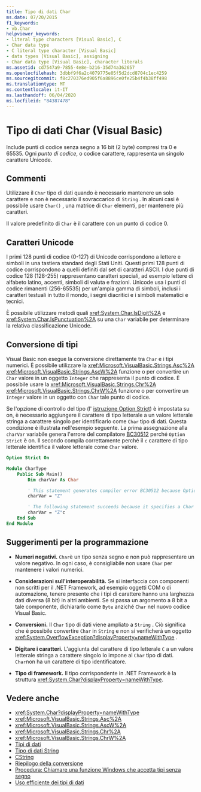 ```yaml
---
title: Tipo di dati Char
ms.date: 07/20/2015
f1_keywords:
- vb.Char
helpviewer_keywords:
- literal type characters [Visual Basic], C
- Char data type
- C literal type character [Visual Basic]
- data types [Visual Basic], assigning
- Char data type [Visual Basic], character literals
ms.assetid: cd7547a9-7855-4e8e-b216-35d74a362657
ms.openlocfilehash: 3dbbf9f6a2c4079775e05f5d2dcd8704c1ec4259
ms.sourcegitcommit: f8c270376ed905f6a8896ce0fe25b4f4b38ff498
ms.translationtype: MT
ms.contentlocale: it-IT
ms.lasthandoff: 06/04/2020
ms.locfileid: "84387478"
---
```

# <a name="char-data-type-visual-basic"></a>Tipo di dati Char (Visual Basic)

Include punti di codice senza segno a 16 bit (2 byte) compresi tra 0 e 65535. Ogni *punto di codice*, o codice carattere, rappresenta un singolo carattere Unicode.

## <a name="remarks"></a>Commenti

Utilizzare il `Char` tipo di dati quando è necessario mantenere un solo carattere e non è necessario il sovraccarico di `String` . In alcuni casi è possibile usare `Char()` , una matrice di `Char` elementi, per mantenere più caratteri.

Il valore predefinito di `Char` è il carattere con un punto di codice 0.

## <a name="unicode-characters"></a>Caratteri Unicode

I primi 128 punti di codice (0-127) di Unicode corrispondono a lettere e simboli in una tastiera standard degli Stati Uniti. Questi primi 128 punti di codice corrispondono a quelli definiti dal set di caratteri ASCII. I due punti di codice 128 (128-255) rappresentano caratteri speciali, ad esempio lettere di alfabeto latino, accenti, simboli di valuta e frazioni. Unicode usa i punti di codice rimanenti (256-65535) per un'ampia gamma di simboli, inclusi i caratteri testuali in tutto il mondo, i segni diacritici e i simboli matematici e tecnici.

È possibile utilizzare metodi quali <xref:System.Char.IsDigit%2A> e <xref:System.Char.IsPunctuation%2A> su una `Char` variabile per determinare la relativa classificazione Unicode.

## <a name="type-conversions"></a>Conversione di tipi

Visual Basic non esegue la conversione direttamente tra `Char` e i tipi numerici. È possibile utilizzare la <xref:Microsoft.VisualBasic.Strings.Asc%2A> <xref:Microsoft.VisualBasic.Strings.AscW%2A> funzione o per convertire un `Char` valore in un oggetto `Integer` che rappresenta il punto di codice. È possibile usare la <xref:Microsoft.VisualBasic.Strings.Chr%2A> <xref:Microsoft.VisualBasic.Strings.ChrW%2A> funzione o per convertire un `Integer` valore in un oggetto con `Char` tale punto di codice.

Se l'opzione di controllo del tipo (l' [istruzione Option Strict](../statements/option-strict-statement.md)) è impostata su on, è necessario aggiungere il carattere di tipo letterale a un valore letterale stringa a carattere singolo per identificarlo come `Char` tipo di dati. Questa condizione è illustrata nell'esempio seguente. La prima assegnazione alla `charVar` variabile genera l'errore del compilatore [BC30512](../../misc/bc30512.md) perché `Option Strict` è on. Il secondo compila correttamente perché il `c` carattere di tipo letterale identifica il valore letterale come `Char` valore.

```vb
Option Strict On

Module CharType
    Public Sub Main()
        Dim charVar As Char

        ' This statement generates compiler error BC30512 because Option Strict is On.  
        charVar = "Z"  

        ' The following statement succeeds because it specifies a Char literal.  
        charVar = "Z"c
    End Sub
End Module
```

## <a name="programming-tips"></a>Suggerimenti per la programmazione

- **Numeri negativi.** `Char`è un tipo senza segno e non può rappresentare un valore negativo. In ogni caso, è consigliabile non usare `Char` per mantenere i valori numerici.

- **Considerazioni sull'interoperabilità.** Se si interfaccia con componenti non scritti per il .NET Framework, ad esempio oggetti COM o di automazione, tenere presente che i tipi di carattere hanno una larghezza dati diversa (8 bit) in altri ambienti. Se si passa un argomento a 8 bit a tale componente, dichiararlo come `Byte` anziché `Char` nel nuovo codice Visual Basic.

- **Conversioni.** Il `Char` tipo di dati viene ampliato a `String` . Ciò significa che è possibile convertire `Char` in `String` e non si verificherà un oggetto <xref:System.OverflowException?displayProperty=nameWithType> .

- **Digitare i caratteri.** L'aggiunta del carattere di tipo letterale `C` a un valore letterale stringa a carattere singolo lo impone al `Char` tipo di dati. `Char`non ha un carattere di tipo identificatore.

- **Tipo di framework.** Il tipo corrispondente in .NET Framework è la struttura <xref:System.Char?displayProperty=nameWithType>.

## <a name="see-also"></a>Vedere anche

- <xref:System.Char?displayProperty=nameWithType>
- <xref:Microsoft.VisualBasic.Strings.Asc%2A>
- <xref:Microsoft.VisualBasic.Strings.AscW%2A>
- <xref:Microsoft.VisualBasic.Strings.Chr%2A>
- <xref:Microsoft.VisualBasic.Strings.ChrW%2A>
- [Tipi di dati](index.md)
- [Tipo di dati String](string-data-type.md)
- [CString](../functions/type-conversion-functions.md)
- [Riepilogo della conversione](../keywords/conversion-summary.md)
- [Procedura: Chiamare una funzione Windows che accetta tipi senza segno](../../programming-guide/com-interop/how-to-call-a-windows-function-that-takes-unsigned-types.md)
- [Uso efficiente dei tipi di dati](../../programming-guide/language-features/data-types/efficient-use-of-data-types.md)
